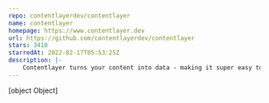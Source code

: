 ```yaml
---
repo: contentlayerdev/contentlayer
name: contentlayer
homepage: https://www.contentlayer.dev
url: https://github.com/contentlayerdev/contentlayer
stars: 3410
starredAt: 2022-02-17T05:53:25Z
description: |-
    Contentlayer turns your content into data - making it super easy to import MD(X) and CMS content in your app
---
```


[object Object]
